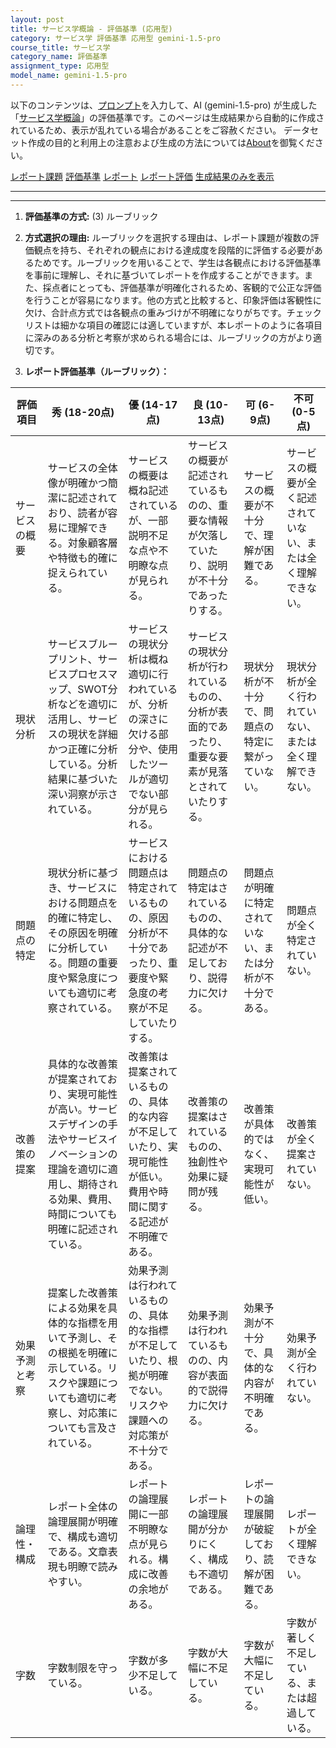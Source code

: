 ```yaml
---
layout: post
title: サービス学概論 - 評価基準 (応用型)
category: サービス学 評価基準 応用型 gemini-1.5-pro
course_title: サービス学
category_name: 評価基準
assignment_type: 応用型
model_name: gemini-1.5-pro
---
```


以下のコンテンツは、[プロンプト](https://github.com/takedatoshiyuki/synthetic_assignments/tree/main/generated/サービス学/gemini-1.5-pro/prompt_評価基準-応用型.md)を入力して、AI (gemini-1.5-pro) が生成した「[サービス学概論](/contents/サービス学/)」の評価基準です。このページは生成結果から自動的に作成されているため、表示が乱れている場合があることをご容赦ください。
データセット作成の目的と利用上の注意および生成の方法については[About](/About)を御覧ください。

[レポート課題](../レポート課題-応用型)
[評価基準](../評価基準-応用型)
[レポート](../レポート-応用型)
[レポート評価](../レポート評価-応用型)
[生成結果のみを表示](https://github.com/takedatoshiyuki/synthetic_assignments/tree/main/generated/サービス学/gemini-1.5-pro/評価基準-応用型.md)
  

***
***
  
1. **評価基準の方式:** (3) ルーブリック

2. **方式選択の理由:** ルーブリックを選択する理由は、レポート課題が複数の評価観点を持ち、それぞれの観点における達成度を段階的に評価する必要があるためです。ルーブリックを用いることで、学生は各観点における評価基準を事前に理解し、それに基づいてレポートを作成することができます。また、採点者にとっても、評価基準が明確化されるため、客観的で公正な評価を行うことが容易になります。他の方式と比較すると、印象評価は客観性に欠け、合計点方式では各観点の重みづけが不明確になりがちです。チェックリストは細かな項目の確認には適していますが、本レポートのように各項目に深みのある分析と考察が求められる場合には、ルーブリックの方がより適切です。

3. **レポート評価基準（ルーブリック）：**

| 評価項目 | 秀 (18-20点) | 優 (14-17点) | 良 (10-13点) | 可 (6-9点) | 不可 (0-5点) |
|---|---|---|---|---|---|
| サービスの概要 | サービスの全体像が明確かつ簡潔に記述されており、読者が容易に理解できる。対象顧客層や特徴も的確に捉えられている。 | サービスの概要は概ね記述されているが、一部説明不足な点や不明瞭な点が見られる。 | サービスの概要が記述されているものの、重要な情報が欠落していたり、説明が不十分であったりする。 | サービスの概要が不十分で、理解が困難である。 | サービスの概要が全く記述されていない、または全く理解できない。 |
| 現状分析 | サービスブループリント、サービスプロセスマップ、SWOT分析などを適切に活用し、サービスの現状を詳細かつ正確に分析している。分析結果に基づいた深い洞察が示されている。 | サービスの現状分析は概ね適切に行われているが、分析の深さに欠ける部分や、使用したツールが適切でない部分が見られる。 | サービスの現状分析が行われているものの、分析が表面的であったり、重要な要素が見落とされていたりする。 | 現状分析が不十分で、問題点の特定に繋がっていない。 | 現状分析が全く行われていない、または全く理解できない。 |
| 問題点の特定 | 現状分析に基づき、サービスにおける問題点を的確に特定し、その原因を明確に分析している。問題の重要度や緊急度についても適切に考察されている。 | サービスにおける問題点は特定されているものの、原因分析が不十分であったり、重要度や緊急度の考察が不足していたりする。 | 問題点の特定はされているものの、具体的な記述が不足しており、説得力に欠ける。 | 問題点が明確に特定されていない、または分析が不十分である。 | 問題点が全く特定されていない。 |
| 改善策の提案 | 具体的な改善策が提案されており、実現可能性が高い。サービスデザインの手法やサービスイノベーションの理論を適切に適用し、期待される効果、費用、時間についても明確に記述されている。 | 改善策は提案されているものの、具体的な内容が不足していたり、実現可能性が低い。費用や時間に関する記述が不明確である。 | 改善策の提案はされているものの、独創性や効果に疑問が残る。 | 改善策が具体的ではなく、実現可能性が低い。 | 改善策が全く提案されていない。 |
| 効果予測と考察 | 提案した改善策による効果を具体的な指標を用いて予測し、その根拠を明確に示している。リスクや課題についても適切に考察し、対応策についても言及されている。 | 効果予測は行われているものの、具体的な指標が不足していたり、根拠が明確でない。リスクや課題への対応策が不十分である。 | 効果予測は行われているものの、内容が表面的で説得力に欠ける。 | 効果予測が不十分で、具体的な内容が不明確である。 | 効果予測が全く行われていない。 |
| 論理性・構成 | レポート全体の論理展開が明確で、構成も適切である。文章表現も明瞭で読みやすい。 | レポートの論理展開に一部不明瞭な点が見られる。構成に改善の余地がある。 | レポートの論理展開が分かりにくく、構成も不適切である。 | レポートの論理展開が破綻しており、読解が困難である。 | レポートが全く理解できない。 |
| 字数 | 字数制限を守っている。 | 字数が多少不足している。 | 字数が大幅に不足している。 |  字数が大幅に不足している。 | 字数が著しく不足している、または超過している。 |
